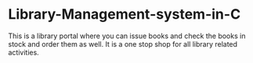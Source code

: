 # Library-Management-system-in-C
This is a library portal where you can issue books and check the books in stock and order them as well. It is a one stop shop for all library related activities.
